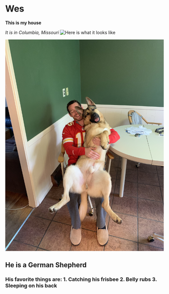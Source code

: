 # Wes  
**This is my house**

_It is in Columbia, Missouri_
![Here is what it looks like](https://webstockreview.net/images/clipart-home-garden-13.png) 

<ht> ![This is my dog Mattis](https://github.com/westonmorrison/Wes/blob/master/IMG_5217.JPG)
<h2> He is a German Shepherd
<h3> His favorite things are: 
  1. Catching his frisbee
  2. Belly rubs
  3. Sleeping on his back
  
